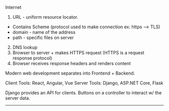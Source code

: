Internet

1. URL - uniform resource locator.
- Contains Scheme (protocol used to make connection ex: https --> TLS)
- domain - name of the address
- path - specific files on server

2. DNS lookup
3. Browser to server + makes HTTPS request (HTTPS is a request response protocol)
4. Browser receives response headers and renders content


Modern web development separates into Frontend + Backend.

Client Tools: React, Angular, Vue
Server Tools: Django, ASP.NET Core, Flask

Django provides an API for clients. Buttons on a controller to interact w/ the server data.

***
